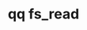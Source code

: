 ---
category: fs
command: fs_read
optional_options:
- alternate: []
  help: File path
  name: --path
  required: false
- alternate: []
  help: File ID
  name: --id
  required: false
- alternate: []
  help: Stream ID
  name: --stream-id
  required: false
- alternate: []
  help: Stream name
  name: --stream-name
  required: false
- alternate: []
  help: Snapshot ID to read from
  name: --snapshot
  required: false
- alternate: []
  help: Offset at which to read data. If not specified, read from the beginning of
    the file.
  name: --offset
  required: false
- alternate: []
  help: Amount of data to read. If not specified, read the entire file.
  name: --length
  required: false
- alternate: []
  help: File to receive data
  name: --file
  required: false
- alternate: []
  help: Overwrite an existing file
  name: --force
  required: false
- alternate: []
  help: Output data to standard out
  name: --stdout
  required: false
permalink: /qq-cli-command-guide/fs/fs_read.html
positional_options: []
sidebar: qq_cli_command_reference_sidebar
summary: This section explains how to use the <code>qq fs_read</code> command.
synopsis: Read an object
title: qq fs_read
usage: "qq fs_read [-h] (--path PATH | --id ID) [--stream-id STREAM_ID | --stream-name\
  \ STREAM_NAME] [--snapshot SNAPSHOT] [--offset OFFSET] [--length LENGTH] [--file\
  \ FILE] [--force]\n    [--stdout]"
zendesk_source: qq CLI Command Guide

---